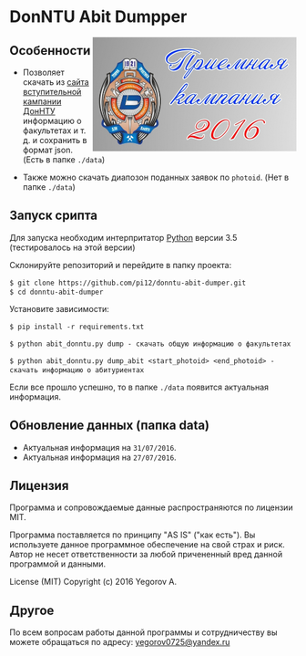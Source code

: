DonNTU Abit Dumpper
===================

<p style="text-align: right">
    <img height="200" align="right" src="img/priemnaya_kampaniya_2016.jpg">
</p>

## Особенности

* Позволяет скачать из [сайта вступительной кампании ДонНТУ](http://abit.donntu.org/) информацию о факультетах и т. д. и сохранить в формат json. (Есть в папке `./data`)

* Также можно скачать диапозон поданных заявок по `photoid`. (Нет в папке `./data`)

## Запуск срипта

Для запуска необходим интерпритатор [Python](https://www.python.org/downloads/) версии 3.5 (тестировалось на этой версии)

Склонируйте репозиторий и перейдите в папку проекта:

```
$ git clone https://github.com/pi12/donntu-abit-dumper.git
$ cd donntu-abit-dumper
```

Установите зависимости:

```
$ pip install -r requirements.txt
```

```
$ python abit_donntu.py dump - скачать общую информацию о факультетах
```

```
$ python abit_donntu.py dump_abit <start_photoid> <end_photoid> - скачать информацию о абитуриентах
```

Если все прошло успешно, то в папке `./data` появится актуальная информация.

## Обновление данных (папка data)

* Актуальная информация на `31/07/2016`.
* Актуальная информация на `27/07/2016`.

## Лицензия

Программа и сопровождаемые данные распространяются по лицензии MIT. 

Программа поставляется по принципу "AS IS" ("как есть").
Вы используете данное программное обеспечение на свой страх и риск.
Автор не несет ответственности за любой причененный вред данной программой и данными.

License (MIT)
Copyright (c) 2016 Yegorov A.

## Другое

По всем вопросам работы данной программы и сотрудничеству вы можете обращаться по адресу: yegorov0725@yandex.ru